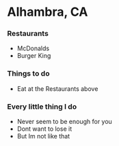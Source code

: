 # Alhambra, CA

### Restaurants
- McDonalds
- Burger King

### Things to do
- Eat at the Restaurants above

### Every little thing I do
- Never seem to be enough for you
- Dont want to lose it
- But Im not like that

